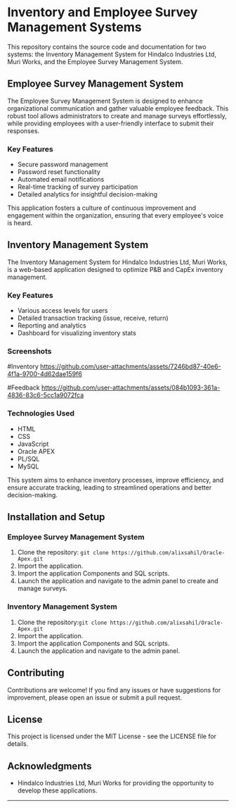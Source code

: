 # Inventory and Employee Survey Management Systems

This repository contains the source code and documentation for two systems: the Inventory Management System for Hindalco Industries Ltd, Muri Works, and the Employee Survey Management System. 

## Employee Survey Management System

The Employee Survey Management System is designed to enhance organizational communication and gather valuable employee feedback. This robust tool allows administrators to create and manage surveys effortlessly, while providing employees with a user-friendly interface to submit their responses. 

### Key Features

- Secure password management
- Password reset functionality
- Automated email notifications
- Real-time tracking of survey participation
- Detailed analytics for insightful decision-making

This application fosters a culture of continuous improvement and engagement within the organization, ensuring that every employee's voice is heard.

## Inventory Management System

The Inventory Management System for Hindalco Industries Ltd, Muri Works, is a web-based application designed to optimize P&B and CapEx inventory management.

### Key Features

- Various access levels for users
- Detailed transaction tracking (issue, receive, return)
- Reporting and analytics
- Dashboard for visualizing inventory stats

### Screenshots

#Inventory
https://github.com/user-attachments/assets/7246bd87-40e6-4f1a-9700-4d62dae159f6


#Feedback
https://github.com/user-attachments/assets/084b1093-361a-4836-83c6-5cc1a9072fca



### Technologies Used

- HTML
- CSS
- JavaScript
- Oracle APEX
- PL/SQL
- MySQL

This system aims to enhance inventory processes, improve efficiency, and ensure accurate tracking, leading to streamlined operations and better decision-making.

## Installation and Setup

### Employee Survey Management System

1. Clone the repository: `git clone https://github.com/alixsahil/Oracle-Apex.git`
2. Import the application.
3. Import the application Components and SQL scripts.
4. Launch the application and navigate to the admin panel to create and manage surveys.

### Inventory Management System

1. Clone the repository:`git clone https://github.com/alixsahil/Oracle-Apex.git`
2. Import the application.
3. Import the application Components and SQL scripts.
4. Launch the application and navigate to the admin panel.

## Contributing

Contributions are welcome! If you find any issues or have suggestions for improvement, please open an issue or submit a pull request.

## License

This project is licensed under the MIT License - see the LICENSE file for details.

## Acknowledgments

- Hindalco Industries Ltd, Muri Works for providing the opportunity to develop these applications.


---


